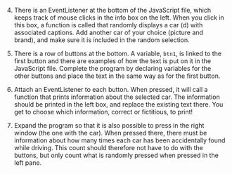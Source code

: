 

4. There is an EventListener at the bottom of the JavaScript file, which keeps track of mouse clicks in the info box on the left. When you click in this box, a function is called that randomly displays a car (d) with associated captions. Add another car of your choice (picture and brand), and make sure it is included in the random selection.

5. There is a row of buttons at the bottom. A variable, `btn1`, is linked to the first button and there are examples of how the text is put on it in the JavaScript file. Complete the program by declaring variables for the other buttons and place the text in the same way as for the first button.

6. Attach an EventListener to each button. When pressed, it will call a function that prints information about the selected car. The information should be printed in the left box, and replace the existing text there. You get to choose which information, correct or fictitious, to print!

7. Expand the program so that it is also possible to press in the right window (the one with the car). When pressed there, there must be information about how many times each car has been accidentally found while driving. This count should therefore not have to do with the buttons, but only count what is randomly pressed when pressed in the left pane.
